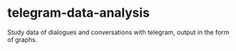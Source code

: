 # telegram-data-analysis
Study data of dialogues and conversations with telegram, output in the form of graphs.
